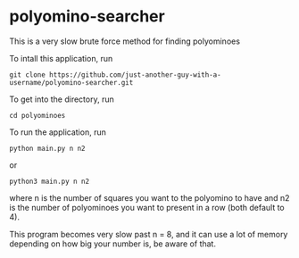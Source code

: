 # polyomino-searcher

This is a very slow brute force method for finding polyominoes

To intall this application, run

```git clone https://github.com/just-another-guy-with-a-username/polyomino-searcher.git```

To get into the directory, run

```cd polyominoes```

To run the application, run

```python main.py n n2```

or

```python3 main.py n n2```

where n is the number of squares you want to the polyomino to have and n2 is the number of polyominoes you want to present in a row (both default to 4).

This program becomes very slow past n = 8, and it can use a lot of memory depending on how big your number is, be aware of that.
